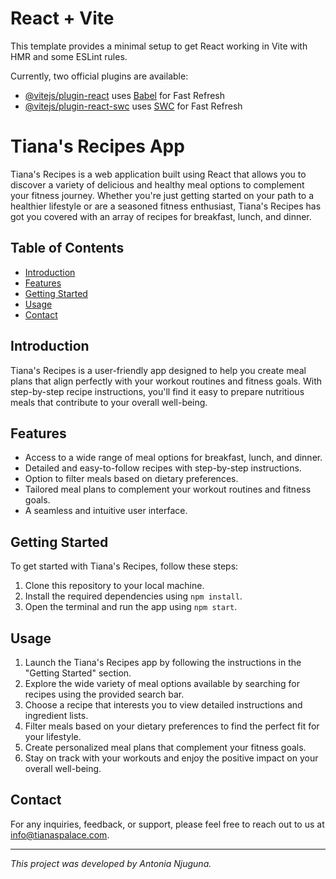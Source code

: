 # React + Vite

This template provides a minimal setup to get React working in Vite with HMR and some ESLint rules.

Currently, two official plugins are available:

- [@vitejs/plugin-react](https://github.com/vitejs/vite-plugin-react/blob/main/packages/plugin-react/README.md) uses [Babel](https://babeljs.io/) for Fast Refresh
- [@vitejs/plugin-react-swc](https://github.com/vitejs/vite-plugin-react-swc) uses [SWC](https://swc.rs/) for Fast Refresh
# Tiana's Recipes App

Tiana's Recipes is a web application built using React that allows you to discover a variety of delicious and healthy meal options to complement your fitness journey. Whether you're just getting started on your path to a healthier lifestyle or are a seasoned fitness enthusiast, Tiana's Recipes has got you covered with an array of recipes for breakfast, lunch, and dinner.

## Table of Contents

- [Introduction](#introduction)
- [Features](#features)
- [Getting Started](#getting-started)
- [Usage](#usage)
- [Contact](#contact)

## Introduction

Tiana's Recipes is a user-friendly app designed to help you create meal plans that align perfectly with your workout routines and fitness goals. With step-by-step recipe instructions, you'll find it easy to prepare nutritious meals that contribute to your overall well-being.

## Features

- Access to a wide range of meal options for breakfast, lunch, and dinner.
- Detailed and easy-to-follow recipes with step-by-step instructions.
- Option to filter meals based on dietary preferences.
- Tailored meal plans to complement your workout routines and fitness goals.
- A seamless and intuitive user interface.

## Getting Started

To get started with Tiana's Recipes, follow these steps:

1. Clone this repository to your local machine.
2. Install the required dependencies using `npm install`.
3. Open the terminal and run the app using `npm start`.

## Usage

1. Launch the Tiana's Recipes app by following the instructions in the "Getting Started" section.
2. Explore the wide variety of meal options available by searching for recipes using the provided search bar.
3. Choose a recipe that interests you to view detailed instructions and ingredient lists.
4. Filter meals based on your dietary preferences to find the perfect fit for your lifestyle.
5. Create personalized meal plans that complement your fitness goals.
6. Stay on track with your workouts and enjoy the positive impact on your overall well-being.

## Contact

For any inquiries, feedback, or support, please feel free to reach out to us at info@tianaspalace.com.

---

*This project was developed by Antonia Njuguna.*
        